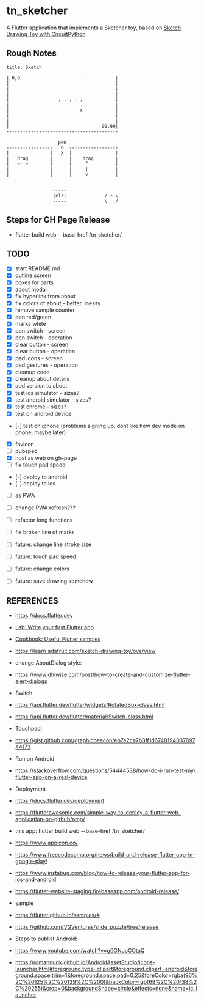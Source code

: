 # tn_sketcher

A Flutter application that implements a Sketcher toy, based on [Sketch Drawing Toy with CircuitPython](https://learn.adafruit.com/sketch-drawing-toy/overview).

## Rough Notes

```text
title: Sketch
-----------------------------------------
| 0,0                                   |
|                                       |
|                                       |
|                                       |
|                  . . . . .            |
|                          .            |
|                          x            |
|                                       |
|                                       |
|                                  99,99|
-----------------------------------------

                   pen
-----------------   O  ------------------
|               |   X  |                |
|   drag        |      |    drag        |
|   <-->        |      |     ^          |
|               |      |     |          |
|               |      |     v          |
-----------------      ------------------

                 -----               
                 |clr|              / + \
                 -----              \   /

```

## Steps for GH Page Release

- flutter build web --base-href /tn_sketcher/

## TODO

- [x] start README.md
- [x] outline screen
- [x] boxes for parts
- [x] about modal
- [x] fix hyperlink from about
- [x] fix colors of about - better, messy
- [x] remove sample counter
- [x] pen red/green
- [x] marks white
- [x] pen switch - screen
- [x] pen switch - operation
- [x] clear button - screen
- [x] clear button - operation
- [x] pad icons - screen
- [x] pad gestures - operation
- [x] cleanup code
- [x] cleanup about details
- [x] add version to about
- [x] test ios simulator - sizes?
- [x] test android simulator - sizes?
- [x] test chrome - sizes?
- [x] test on android device
- [-] test on iphone (problems signing up, dont like how dev mode on phone, maybe later)
- [x] favicon
- [ ] pubspec
- [x] host as web on gh-page
- [ ] fix touch pad speed
- [-] deploy to android
- [-] deploy to ios
- [ ] as PWA
- [ ] change PWA refresh???
- [ ] refactor long functions
- [ ] fix broken line of marks
- [ ] future: change line stroke size
- [ ] future: touch pad speed
- [ ] future: change colors
- [ ] future: save drawing somehow




## REFERENCES
- https://docs.flutter.dev
- [Lab: Write your first Flutter app](https://docs.flutter.dev/get-started/codelab)
- [Cookbook: Useful Flutter samples](https://docs.flutter.dev/cookbook)
- https://learn.adafruit.com/sketch-drawing-toy/overview
- change AboutDialog style:
- https://www.dhiwise.com/post/how-to-create-and-customize-flutter-alert-dialogs
- Switch:
- https://api.flutter.dev/flutter/widgets/RotatedBox-class.html
- https://api.flutter.dev/flutter/material/Switch-class.html
- Touchpad:
- https://gist.github.com/graphicbeacon/eb7e2ca7b3ff1d674819403789744173

- Run on Android
- https://stackoverflow.com/questions/54444538/how-do-i-run-test-my-flutter-app-on-a-real-device


- Deployment
- https://docs.flutter.dev/deployment
- https://flutterawesome.com/simple-way-to-deploy-a-flutter-web-application-on-github/amp/
- this app: flutter build web --base-href /tn_sketcher/

- https://www.appicon.co/
- https://www.freecodecamp.org/news/build-and-release-flutter-app-in-google-play/
- https://www.instabug.com/blog/how-to-release-your-flutter-app-for-ios-and-android
- https://flutter-website-staging.firebaseapp.com/android-release/

- sample
- https://flutter.github.io/samples/#
- https://github.com/VGVentures/slide_puzzle/tree/release

- Steps to publist Android:
- https://www.youtube.com/watch?v=g0GNuoCOtaQ
- https://romannurik.github.io/AndroidAssetStudio/icons-launcher.html#foreground.type=clipart&foreground.clipart=android&foreground.space.trim=1&foreground.space.pad=0.25&foreColor=rgba(96%2C%20125%2C%20139%2C%200)&backColor=rgb(68%2C%20138%2C%20255)&crop=0&backgroundShape=circle&effects=none&name=ic_launcher

